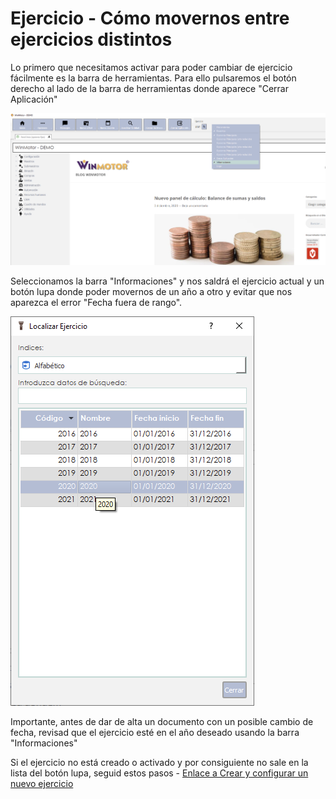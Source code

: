 # Ejercicio - Cómo movernos entre ejercicios distintos

Lo primero que necesitamos activar para poder cambiar de ejercicio fácilmente es la barra de herramientas. Para ello pulsaremos el botón derecho al lado de la barra de herramientas donde aparece "Cerrar Aplicación"

![](<../.gitbook/assets/imagen (10) (1).png>)

Seleccionamos la barra "Informaciones" y nos saldrá el ejercicio actual y un botón lupa donde poder movernos de un año a otro y evitar que nos aparezca el error "Fecha fuera de rango".

![](<../.gitbook/assets/imagen (11) (1).png>)

Importante, antes de dar de alta un documento con un posible cambio de fecha, revisad que el ejercicio esté en el año deseado usando la barra "Informaciones"

Si el ejercicio no está creado o activado y por consiguiente no sale en la lista del botón lupa, seguid estos pasos - [Enlace a Crear y configurar un nuevo ejercicio](ejercicio-crear-y-configurar-un-nuevo-ejercicio.md)
